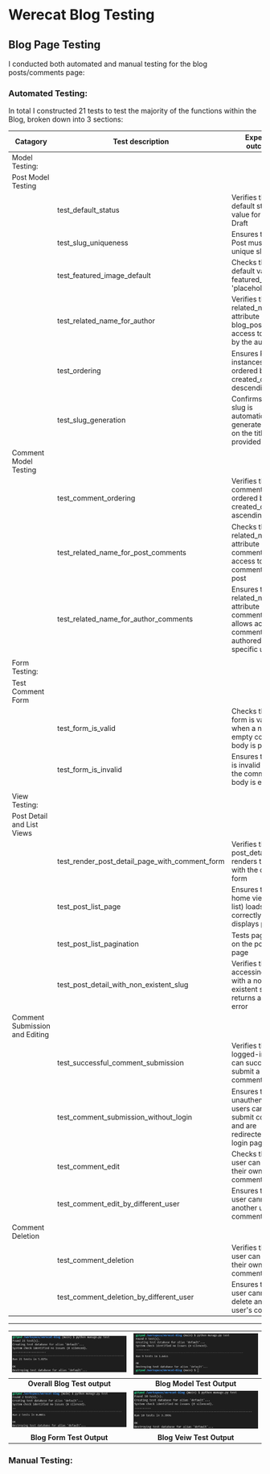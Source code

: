 # Werecat Blog Testing

## Blog Page Testing

I conducted both automated and manual testing for the blog posts/comments page:

### Automated Testing:

In total I constructed 21 tests to test the majority of the functions within the Blog, broken down into 3 sections:

| Catagory | Test description | Expected outcome | Notes |
| --- | --- | --- | --- |
| Model Testing: | | | |
| Post Model Testing | | | |
| | test_default_status | Verifies the default status value for a Post is Draft | Pass |
| | test_slug_uniqueness | Ensures that each Post must have a unique slug | Pass |
| | test_featured_image_default | Checks that the default value for featured_image is 'placeholder' | Pass |
| | test_related_name_for_author | Verifies the related_name attribute blog_posts allows access to posts by the author | Pass |
| | test_ordering | Ensures Post instances are ordered by created_on in descending order | Pass |
| | test_slug_generation | Confirms that the slug is automatically generated based on the title if not provided | Pass |
| Comment Model Testing | | | |
| | test_comment_ordering | Verifies that comments are ordered by created_on in ascending order | Pass |
| | test_related_name_for_post_comments | Checks that the related_name attribute comments allows access to comments on a post | Pass |
| | test_related_name_for_author_comments | Ensures that the related_name attribute comments_author allows access to comments authored by a specific user | Pass |
| | | | |
| Form Testing: | | | |
| Test Comment Form | | | |
| | test_form_is_valid | Checks that the form is valid when a non-empty comment body is provided | Pass |
| | test_form_is_invalid | Ensures the form is invalid when the comment body is empty | Pass |
| | | | |
| View Testing: | | | |
| Post Detail and List Views | | | |
| | test_render_post_detail_page_with_comment_form | Verifies that the post_detail view renders the post with the comment form | Pass |
| | test_post_list_page | Ensures that the home view (post list) loads correctly and displays posts | Pass |
| | test_post_list_pagination | Tests pagination on the post list page | Pass |
| | test_post_detail_with_non_existent_slug | Verifies that accessing a post with a non-existent slug returns a 404 error | Pass |
| Comment Submission and Editing | | | |
| | test_successful_comment_submission | Verifies that a logged-in user can successfully submit a comment | Pass |
| | test_comment_submission_without_login | Ensures that unauthenticated users cannot submit comments and are redirected to the login page | Pass |
| | test_comment_edit | Checks that a user can edit their own comment | Pass |
| | test_comment_edit_by_different_user | Ensures that a user cannot edit another user's comment | Pass |
| Comment Deletion | | | |
| | test_comment_deletion | Verifies that a user can delete their own comment | Pass |
| | test_comment_deletion_by_different_user | Ensures that a user cannot delete another user's comment | Pass |

---

| ![Image 1](static/images/readme/testing/blog-tests.png) | ![Image 2](static/images/readme/testing/blog-models-test.png) |
|:-------------------------------------------:|:-------------------------------------------:|
| **Overall Blog Test output** | **Blog Model Test Output** |
| ![Image 3](static/images/readme/testing/blog-form-test.png) | ![Image 4](static/images/readme/testing/blog-veiws-test.png) |
| **Blog Form Test Output** | **Blog Veiw Test Output** |

### Manual Testing:

